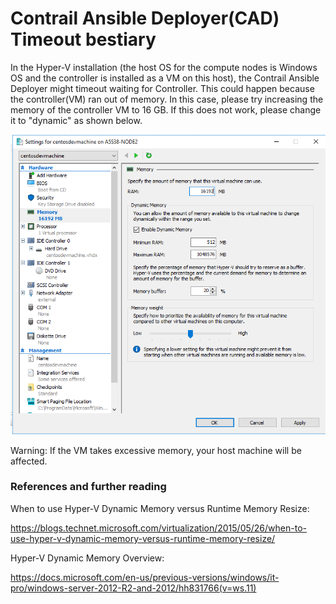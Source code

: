 # Contrail Ansible Deployer(CAD) Timeout bestiary

In the Hyper-V installation (the host OS for the compute nodes is Windows OS and the controller is installed as a VM on this host), the Contrail Ansible Deployer might timeout waiting for Controller.
This could happen because the controller(VM) ran out of memory.
In this case, please try increasing the memory of the controller VM to 16 GB. If this does not work, please change it to "dynamic" as shown below.


![Configuring Hyper-V Memory](Hyper-V-Memory.png)

Warning: If the VM takes excessive memory, your host machine will be affected.

### References and further reading

When to use Hyper-V Dynamic Memory versus Runtime Memory Resize:

https://blogs.technet.microsoft.com/virtualization/2015/05/26/when-to-use-hyper-v-dynamic-memory-versus-runtime-memory-resize/

Hyper-V Dynamic Memory Overview:

https://docs.microsoft.com/en-us/previous-versions/windows/it-pro/windows-server-2012-R2-and-2012/hh831766(v=ws.11)